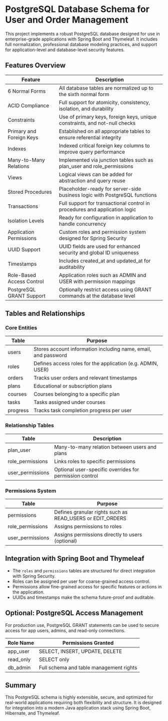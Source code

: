 # PostgreSQL Database Schema for User and Order Management

This project implements a robust PostgreSQL database designed for use in enterprise-grade applications with Spring Boot and Thymeleaf. It includes full normalization, professional database modeling practices, and support for application-level and database-level security features.

## Features Overview

| Feature                    | Description                                                                 |
|----------------------------|-----------------------------------------------------------------------------|
| 6 Normal Forms             | All database tables are normalized up to the sixth normal form              |
| ACID Compliance            | Full support for atomicity, consistency, isolation, and durability          |
| Constraints                | Use of primary keys, foreign keys, unique constraints, and not-null checks  |
| Primary and Foreign Keys   | Established on all appropriate tables to ensure referential integrity       |
| Indexes                    | Indexed critical foreign key columns to improve query performance           |
| Many-to-Many Relations     | Implemented via junction tables such as plan_user and role_permissions      |
| Views                      | Logical views can be added for abstraction and query reuse                  |
| Stored Procedures          | Placeholder-ready for server-side business logic with PostgreSQL functions  |
| Transactions               | Full support for transactional control in procedures and application logic  |
| Isolation Levels           | Ready for configuration in application to handle concurrency                |
| Application Permissions    | Custom roles and permission system designed for Spring Security             |
| UUID Support               | UUID fields are used for enhanced security and global ID uniqueness         |
| Timestamps                 | Includes created_at and updated_at for auditability                         |
| Role-Based Access Control  | Application roles such as ADMIN and USER with permission mappings           |
| PostgreSQL GRANT Support   | Optionally restrict access using GRANT commands at the database level       |

## Tables and Relationships

### Core Entities

| Table    | Purpose                      |
|----------|------------------------------|
| users    | Stores account information including name, email, and password |
| roles    | Defines access roles for the application (e.g. ADMIN, USER)    |
| orders   | Tracks user orders and relevant timestamps                     |
| plans    | Educational or subscription plans                              |
| courses  | Courses belonging to a specific plan                           |
| tasks    | Tasks assigned under courses                                   |
| progress | Tracks task completion progress per user                       |

### Relationship Tables

| Table         | Description                                                |
|---------------|------------------------------------------------------------|
| plan_user     | Many-to-many relation between users and plans              |
| role_permissions | Links roles to specific permissions                     |
| user_permissions | Optional user-specific overrides for permission control |

### Permissions System

| Table       | Purpose                             |
|-------------|-------------------------------------|
| permissions | Defines granular rights such as READ_USERS or EDIT_ORDERS |
| role_permissions | Assigns permissions to roles    |
| user_permissions | Assigns permissions directly to users (optional) |

## Integration with Spring Boot and Thymeleaf

- The `roles` and `permissions` tables are structured for direct integration with Spring Security.
- Roles can be assigned per user for coarse-grained access control.
- Permissions allow fine-grained access for specific features or actions in the application.
- UUIDs and timestamps make the schema future-proof and auditable.

## Optional: PostgreSQL Access Management

For production use, PostgreSQL GRANT statements can be used to secure access for app users, admins, and read-only connections.

| Role Name     | Permissions Granted                      |
|---------------|-------------------------------------------|
| app_user      | SELECT, INSERT, UPDATE, DELETE            |
| read_only     | SELECT only                               |
| db_admin      | Full schema and table management rights   |

## Summary

This PostgreSQL schema is highly extensible, secure, and optimized for real-world applications requiring both flexibility and structure. It is designed for integration into a modern Java application stack using Spring Boot, Hibernate, and Thymeleaf.

